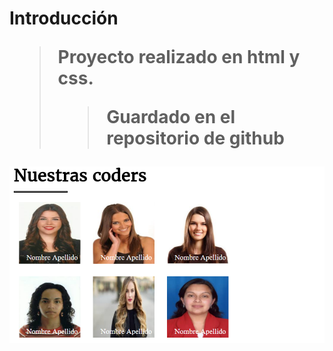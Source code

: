 <h1> Introducción

> Proyecto realizado en html y css. 
>>Guardado en el repositorio de github


![nuestras coders](assets/images/readme.jpg)
